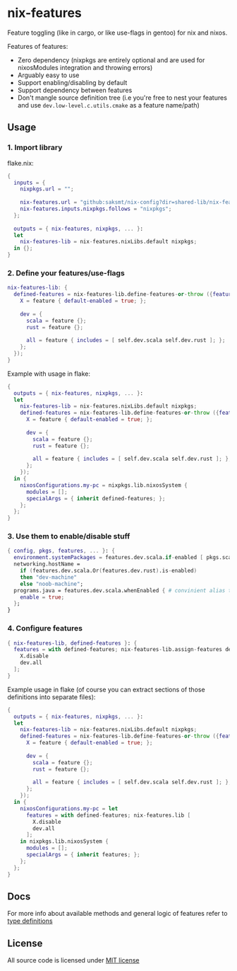 # nix-features

Feature toggling (like in cargo, or like use-flags in gentoo) for nix and nixos.

Features of features:
 - Zero dependency (nixpkgs are entirely optional and are used for nixosModules integration and throwing errors)
 - Arguably easy to use
 - Support enabling/disabling by default
 - Support dependency between features
 - Don't mangle source definition tree (i.e you're free to nest your features and use `dev.low-level.c.utils.cmake` as a feature name/path)

## Usage

### 1. Import library

flake.nix:
```nix
{
  inputs = {
    nixpkgs.url = "";
    
    nix-features.url = "github:saksmt/nix-config?dir=shared-lib/nix-features";
    nix-features.inputs.nixpkgs.follows = "nixpkgs";
  };
  
  outputs = { nix-features, nixpkgs, ... }:
  let
    nix-features-lib = nix-features.nixLibs.default nixpkgs;
  in {};
}
```

### 2. Define your features/use-flags


```nix
nix-features-lib: {
  defined-features = nix-features-lib.define-features-or-throw ({feature, self}: {
    X = feature { default-enabled = true; };
    
    dev = {
      scala = feature {};
      rust = feature {};
      
      all = feature { includes = [ self.dev.scala self.dev.rust ]; };
    };
  });
}
```

Example with usage in flake:
```nix
{
  outputs = { nix-features, nixpkgs, ... }:
  let
    nix-features-lib = nix-features.nixLibs.default nixpkgs;
    defined-features = nix-features-lib.define-features-or-throw ({feature, self}: {
      X = feature { default-enabled = true; };
      
      dev = {
        scala = feature {};
        rust = feature {};
        
        all = feature { includes = [ self.dev.scala self.dev.rust ]; };
      };
    });
  in {
    nixosConfigurations.my-pc = nixpkgs.lib.nixosSystem {
      modules = [];
      specialArgs = { inherit defined-features; };
    };
  };
}
```

### 3. Use them to enable/disable stuff

```nix
{ config, pkgs, features, ... }: {
  environment.systemPackages = features.dev.scala.if-enabled [ pkgs.scala-cli ];
  networking.hostName =
    if (features.dev.scala.Or(features.dev.rust).is-enabled) 
    then "dev-machine"
    else "noob-machine";
  programs.java = features.dev.scala.whenEnabled { # convinient alias to lib.mkIf ${feature}.isEnabled
    enable = true;
  };
}
```

### 4. Configure features


```nix
{ nix-features-lib, defined-features }: {
  features = with defined-features; nix-features-lib.assign-features defined-features [
    X.disable
    dev.all
  ];
}
```

Example usage in flake (of course you can extract sections of those definitions into separate files):
```nix
{
  outputs = { nix-features, nixpkgs, ... }:
  let
    nix-features-lib = nix-features.nixLibs.default nixpkgs;
    defined-features = nix-features-lib.define-features-or-throw ({feature, self}: {
      X = feature { default-enabled = true; };
      
      dev = {
        scala = feature {};
        rust = feature {};
        
        all = feature { includes = [ self.dev.scala self.dev.rust ]; };
      };
    });
  in {
    nixosConfigurations.my-pc = let
      features = with defined-features; nix-features.lib [
        X.disable
        dev.all
      ]; 
    in nixpkgs.lib.nixosSystem {
      modules = [];
      specialArgs = { inherit features; };
    };
  };
}
```

## Docs

For more info about available methods and general logic of features refer to [type definitions](src/typedefs.d.ts)


## License

All source code is licensed under [MIT license](./LICENSE)
